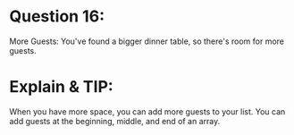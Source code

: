 # Question 16: 
More Guests: You've found a bigger dinner table, so there's room for more guests.

# Explain & TIP: 
When you have more space, you can add more guests to your list. You can add guests at the beginning, middle, and end of an array.
